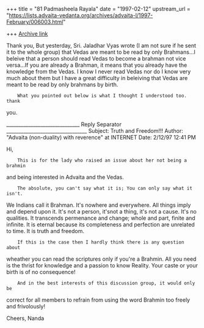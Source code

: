 +++
title = "81 Padmasheela Rayala"
date = "1997-02-12"
upstream_url = "https://lists.advaita-vedanta.org/archives/advaita-l/1997-February/006003.html"

+++
[Archive link](https://lists.advaita-vedanta.org/archives/advaita-l/1997-February/006003.html)

Thank you,
        But yesterday, Sri. Jaladhar Vyas wrote (I am not sure if he sent it to
the whole group) that Vedas are meant to be read by only Brahmans...I beleive
that a person should read Vedas to become a brahman not vice versa...If you are
already a Brahman, it means that you already have the knowledge from the Vedas.
I know I never read Vedas nor do I know very much about them but I have a great
difficulty in beleiving that Vedas are meant to be read by only brahmans by
birth.

        What you pointed out below is what I thought I understood too.  thank
you.

______________________________ Reply Separator _________________________________
Subject: Truth and Freedom!!!
Author:  "Advaita (non-duality) with reverence" <ADVAITA-L at TAMU.EDU> at INTERNET
Date:    2/12/97 12:41 PM


Hi,

        This is for the lady who raised an issue about her not being a brahmin
and being interested in Advaita and the Vedas.

        The absolute, you can't say what it is; You can only say what it isn't.
We Indians call it Brahman. It's nowhere and everywhere. All things imply and
depend upon it. It's not a person, it'snot a thing, it's not a cause. It's no
qualities. It transcends permenance and change; whole and part, finite and
infinite. It is eternal because its completeness and perfection are unrelated to
time. It is truth and freedom.

        If this is the case then I hardly think there is any question about
wheather you can read the scriptures only if you're a Brahmin. All you need is
the thrist for knowledge and a passion to know Reality. Your caste or your birth
is of no consequence!

        And in the best interests of this discussion group, it would only be
correct for all members to refrain from using the word Brahmin too freely and
frivolously!

Cheers,
Nanda

